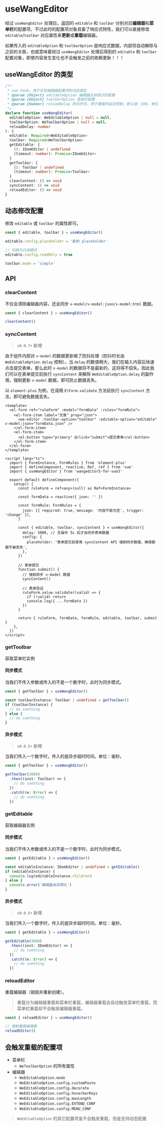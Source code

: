 # useWangEditor

经过 `useWangEditor` 处理后，返回的 `editable` 和 `toolbar` 分别对应**编辑器**和**菜单栏**的配置项，不过此时的配置项对象具备了响应式特性，我们可以直接修改 `editable`/`toolbar` 对应属性来**更新**或**重载**编辑器。

如果传入的 `editableOption` 和 `toolbarOption` 是响应式数据，内部将自动解除与之前的关联，也就意味着经过 `useWangEditor` 处理后得到的 `editable` 和 `toolbar` 配置对象，即使内容发生变化也不会触发之前的依赖更新！！！

## useWangEditor 的类型

```ts
/**
 * vue hook，用于实现编辑器配置项的动态绑定
 * @param {Object} editableOption 编辑器主体部分的配置
 * @param {Object} toolbarOption 菜单栏配置
 * @param {Number} reloadDelay 防抖时长，用于重载的延迟控制，默认值：500，单位：毫秒
 */
declare function useWangEditor(
  editableOption: WeEditableOption | null = null,
  toolbarOption: WeToolbarOption | null = null,
  reloadDelay: number
): {
  editable: Required<WeEditableOption>
  toolbar: Required<WeToolbarOption>
  getEditable: {
    (): IDomEditor | undefined
    (timeout: number): Promise<IDomEditor>
  }
  getToolbar: {
    (): Toolbar | undefined
    (timeout: number): Promise<Toolbar>
  }
  clearContent: () => void
  syncContent: () => void
  reloadEditor: () => void
}
```

## 动态修改配置

修改 `editable` 或 `toolbar` 的属性即可。

```ts
const { editable, toolbar } = useWangEditor()

editable.config.placeholder = '新的 placeholder'

// 切换为只读模式
editable.config.readOnly = true

toolbar.mode = 'simple'
```

## API

### clearContent

不仅会清除编辑器内容，还会同步 `v-model/v-model:json/v-model:html` 数据。

```ts
const { clearContent } = useWangEditor()

clearContent()
```

### syncContent

> `v0.0.7+` 新增

由于组件内部对 `v-model` 的数据更新做了防抖处理（防抖时长由 `WeEditableOption.delay` 控制）。当 `delay` 的数值稍大，我们在输入内容后快速点击提交表单，那么此时 `v-model` 的数据将不是最新的，这将得不偿失。因此我们可以在表单提交前执行 `syncContent` 来解除 `WeEditableOption.delay` 的副作用，强制更新 `v-model` 数据，即可防止数据丢失。

以 `element-plus` 为例，在调用 `ElForm.validate` 方法前执行 `syncContent` 方法，即可避免数据丢失。

```vue
<template>
  <el-form ref="ruleForm" :model="formData" :rules="formRule">
    <el-form-item label="文章" prop="json">
      <we-editor :toolbar-option="toolbar" :editable-option="editable" v-model:json="formData.json" />
    </el-form-item>
    <el-form-item>
      <el-button type="primary" @click="submit">提交表单</el-button>
    </el-form-item>
  </el-form>
</template>

<script lang="ts">
  import { FormInstance, FormRules } from 'element-plus'
  import { defineComponent, reactive, Ref, ref } from 'vue'
  import { useWangEditor } from 'wangeditor5-for-vue3'

  export default defineComponent({
    setup() {
      const ruleForm = ref<any>(null) as Ref<FormInstance>

      const formData = reactive({ json: '' })

      const formRule: FormRules = {
        json: [{ required: true, message: '内容不能为空', trigger: 'change' }],
      }

      const { editable, toolbar, syncContent } = useWangEditor({
        delay: 5000, // 无操作 5s 后才会同步表单数据
        config: {
          placeholder: '表单提交前使用 syncContent API 强制同步数据，确保数据不被丢失',
        },
      })

      // 表单提交
      function submit() {
        // 强制同步 v-model 数据
        syncContent()

        // 表单验证
        ruleForm.value.validate((valid) => {
          if (!valid) return
          console.log({ ...formData })
        })
      }

      return { ruleForm, formData, formRule, editable, toolbar, submit }
    },
  })
</script>
```

### getToolbar

获取菜单栏实例

#### 同步模式

当我们不传入参数或传入的不是一个数字时，此时为同步模式。

```ts
const { getToolbar } = useWangEditor()

const toolbarInstance: Toolbar | undefined = getToolbar()
if (toolbarInstance) {
  // do somthing
} else {
  // do somthing
}
```

#### 异步模式

> `v0.0.5+` 新增

当我们传入一个数字时，传入的是异步超时时间。单位：毫秒。

```ts
const { getToolbar } = useWangEditor()

getToolbar(3000)
  .then((inst: Toolbar) => {
    // do somthing
  })
  .catch((e: Error) => {
    // do somthing
  })
```

### getEditable

获取编辑器实例

#### 同步模式

当我们不传入参数或传入的不是一个数字时，此时为同步模式。

```ts
const { getEditable } = useWangEditor()

const editableInstance: IDomEditor | undefined = getEditable()
if (editableInstance) {
  console.log(editableInstance.children)
} else {
  console.error('编辑器未实例化')
}
```

#### 异步模式

> `v0.0.5+` 新增

当我们传入一个数字时，传入的是异步超时时间。单位：毫秒。

```ts
const { getEditable } = useWangEditor()

getEditable(3000)
  .then((inst: IDomEditor) => {
    // do somthing
  })
  .catch((e: Error) => {
    // do somthing
  })
```

### reloadEditor

重载编辑器（销毁并重新创建）。

> 重载分为编辑器重载和菜单栏重载，编辑器重载会自动触发菜单栏重载，而菜单栏重载却不会触发编辑器重载。

```ts
const { reloadEditor } = useWangEditor()

// 强制重载编辑器
reloadEditor()
```

## 会触发重载的配置项

- 菜单栏
  - `WeToolbarOption` 的所有属性
- 编辑器
  - `WeEditableOption.mode`
  - `WeEditableOption.config.customPaste`
  - `WeEditableOption.config.decorate`
  - `WeEditableOption.config.hoverbarKeys`
  - `WeEditableOption.config.maxLength`
  - `WeEditableOption.config.EXTEND_CONF`
  - `WeEditableOption.config.MENU_CONF`

> `WeEditableOption` 的其它配置项虽不会触发重载，但是支持动态配置
